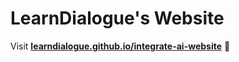 
# LearnDialogue's Website

Visit **[learndialogue.github.io/integrate-ai-website](https://learndialogue.github.io/integrate-ai-website)** 🚀

